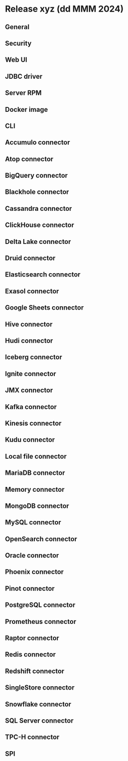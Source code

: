 # Release xyz (dd MMM 2024)

## General

## Security

## Web UI

## JDBC driver

## Server RPM

## Docker image

## CLI

## Accumulo connector

## Atop connector

## BigQuery connector

## Blackhole connector

## Cassandra connector

## ClickHouse connector

## Delta Lake connector

## Druid connector

## Elasticsearch connector

## Exasol connector

## Google Sheets connector

## Hive connector

## Hudi connector

## Iceberg connector

## Ignite connector

## JMX connector

## Kafka connector

## Kinesis connector

## Kudu connector

## Local file connector

## MariaDB connector

## Memory connector

## MongoDB connector

## MySQL connector

## OpenSearch connector

## Oracle connector

## Phoenix connector

## Pinot connector

## PostgreSQL connector

## Prometheus connector

## Raptor connector

## Redis connector

## Redshift connector

## SingleStore connector

## Snowflake connector

## SQL Server connector

## TPC-H connector

## SPI
